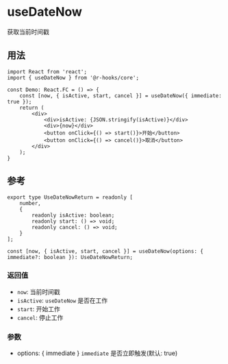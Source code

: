 # useDateNow

获取当前时间戳

## 用法

```tsx
import React from 'react';
import { useDateNow } from '@r-hooks/core';

const Demo: React.FC = () => {
    const [now, { isActive, start, cancel }] = useDateNow({ immediate: true });
    return (
        <div>
            <div>isActive: {JSON.stringify(isActive)}</div>
            <div>{now}</div>
            <button onClick={() => start()}>开始</button>
            <button onClick={() => cancel()}>取消</button>
        </div>
    );
}
```

## 参考
```tsx
export type UseDateNowReturn = readonly [
    number,
    {
        readonly isActive: boolean;
        readonly start: () => void;
        readonly cancel: () => void;
    }
];

const [now, { isActive, start, cancel }] = useDateNow(options: { immediate?: boolean }): UseDateNowReturn;
```

### 返回值
- `now`: 当前时间戳
- `isActive`: `useDateNow` 是否在工作
- `start`: 开始工作
- `cancel`: 停止工作

### 参数
- options: { immediate } `immediate` 是否立即触发(默认: true)

